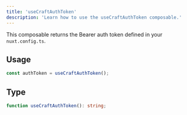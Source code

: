 ```yaml
---
title: 'useCraftAuthToken'
description: 'Learn how to use the useCraftAuthToken composable.'
---
```


This composable returns the Bearer auth token defined in your `nuxt.config.ts`.  

## Usage

```ts
const authToken = useCraftAuthToken();
```

## Type

```ts
function useCraftAuthToken(): string;
```
